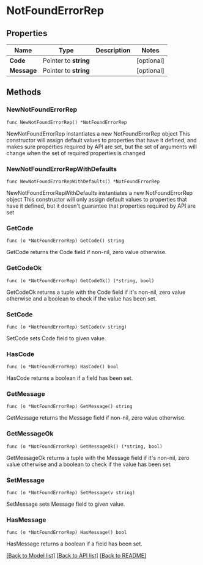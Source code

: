 # NotFoundErrorRep

## Properties

Name | Type | Description | Notes
------------ | ------------- | ------------- | -------------
**Code** | Pointer to **string** |  | [optional] 
**Message** | Pointer to **string** |  | [optional] 

## Methods

### NewNotFoundErrorRep

`func NewNotFoundErrorRep() *NotFoundErrorRep`

NewNotFoundErrorRep instantiates a new NotFoundErrorRep object
This constructor will assign default values to properties that have it defined,
and makes sure properties required by API are set, but the set of arguments
will change when the set of required properties is changed

### NewNotFoundErrorRepWithDefaults

`func NewNotFoundErrorRepWithDefaults() *NotFoundErrorRep`

NewNotFoundErrorRepWithDefaults instantiates a new NotFoundErrorRep object
This constructor will only assign default values to properties that have it defined,
but it doesn't guarantee that properties required by API are set

### GetCode

`func (o *NotFoundErrorRep) GetCode() string`

GetCode returns the Code field if non-nil, zero value otherwise.

### GetCodeOk

`func (o *NotFoundErrorRep) GetCodeOk() (*string, bool)`

GetCodeOk returns a tuple with the Code field if it's non-nil, zero value otherwise
and a boolean to check if the value has been set.

### SetCode

`func (o *NotFoundErrorRep) SetCode(v string)`

SetCode sets Code field to given value.

### HasCode

`func (o *NotFoundErrorRep) HasCode() bool`

HasCode returns a boolean if a field has been set.

### GetMessage

`func (o *NotFoundErrorRep) GetMessage() string`

GetMessage returns the Message field if non-nil, zero value otherwise.

### GetMessageOk

`func (o *NotFoundErrorRep) GetMessageOk() (*string, bool)`

GetMessageOk returns a tuple with the Message field if it's non-nil, zero value otherwise
and a boolean to check if the value has been set.

### SetMessage

`func (o *NotFoundErrorRep) SetMessage(v string)`

SetMessage sets Message field to given value.

### HasMessage

`func (o *NotFoundErrorRep) HasMessage() bool`

HasMessage returns a boolean if a field has been set.


[[Back to Model list]](../README.md#documentation-for-models) [[Back to API list]](../README.md#documentation-for-api-endpoints) [[Back to README]](../README.md)


